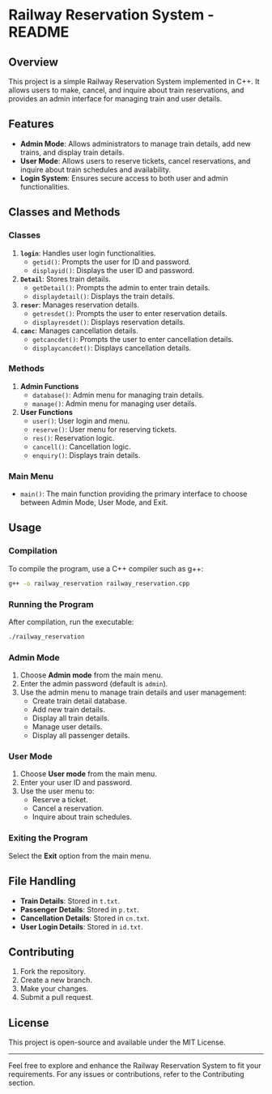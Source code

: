 # Railway Reservation System - README

## Overview
This project is a simple Railway Reservation System implemented in C++. It allows users to make, cancel, and inquire about train reservations, and provides an admin interface for managing train and user details.

## Features
- **Admin Mode**: Allows administrators to manage train details, add new trains, and display train details.
- **User Mode**: Allows users to reserve tickets, cancel reservations, and inquire about train schedules and availability.
- **Login System**: Ensures secure access to both user and admin functionalities.

## Classes and Methods
### Classes
1. **`login`**: Handles user login functionalities.
   - `getid()`: Prompts the user for ID and password.
   - `displayid()`: Displays the user ID and password.
2. **`Detail`**: Stores train details.
   - `getDetail()`: Prompts the admin to enter train details.
   - `displaydetail()`: Displays the train details.
3. **`reser`**: Manages reservation details.
   - `getresdet()`: Prompts the user to enter reservation details.
   - `displayresdet()`: Displays reservation details.
4. **`canc`**: Manages cancellation details.
   - `getcancdet()`: Prompts the user to enter cancellation details.
   - `displaycancdet()`: Displays cancellation details.

### Methods
1. **Admin Functions**
   - `database()`: Admin menu for managing train details.
   - `manage()`: Admin menu for managing user details.
2. **User Functions**
   - `user()`: User login and menu.
   - `reserve()`: User menu for reserving tickets.
   - `res()`: Reservation logic.
   - `cancell()`: Cancellation logic.
   - `enquiry()`: Displays train details.

### Main Menu
- `main()`: The main function providing the primary interface to choose between Admin Mode, User Mode, and Exit.

## Usage
### Compilation
To compile the program, use a C++ compiler such as g++:
```sh
g++ -o railway_reservation railway_reservation.cpp
```

### Running the Program
After compilation, run the executable:
```sh
./railway_reservation
```

### Admin Mode
1. Choose **Admin mode** from the main menu.
2. Enter the admin password (default is `admin`).
3. Use the admin menu to manage train details and user management:
   - Create train detail database.
   - Add new train details.
   - Display all train details.
   - Manage user details.
   - Display all passenger details.

### User Mode
1. Choose **User mode** from the main menu.
2. Enter your user ID and password.
3. Use the user menu to:
   - Reserve a ticket.
   - Cancel a reservation.
   - Inquire about train schedules.

### Exiting the Program
Select the **Exit** option from the main menu.

## File Handling
- **Train Details**: Stored in `t.txt`.
- **Passenger Details**: Stored in `p.txt`.
- **Cancellation Details**: Stored in `cn.txt`.
- **User Login Details**: Stored in `id.txt`.

## Contributing
1. Fork the repository.
2. Create a new branch.
3. Make your changes.
4. Submit a pull request.

## License
This project is open-source and available under the MIT License.

---

Feel free to explore and enhance the Railway Reservation System to fit your requirements. For any issues or contributions, refer to the Contributing section.
